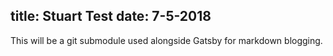 title: Stuart Test
date: 7-5-2018
---

This will be a git submodule used alongside Gatsby for markdown blogging.
